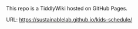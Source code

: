 This repo is a TiddlyWiki hosted on GitHub Pages.

URL: <https://sustainablelab.github.io/kids-schedule/>
